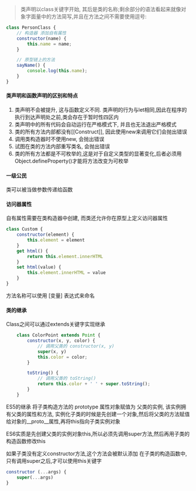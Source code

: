 > 类声明以class关键字开始, 其后是类的名称;剩余部分的语法看起来就像对象字面量中的方法简写,并且在方法之间不需要使用逗号:

```js
class PersonClass {
    // 构造器 添加自有属性
    constructor(name) {
        this.name = name;
    }

    // 原型链上的方法
    sayName() {
        console.log(this.name);
    }
}
```

#### 类声明和函数声明的区别和特点

1. 类声明不会被提升, 这与函数定义不同. 类声明的行为与let相同,因此在程序的执行到达声明处之前,类会存在于暂时性四区内
2. 类声明中的所有代码会自动运行在严格模式下, 并且也无法退出严格模式
3. 类的所有方法内部都没有[[Construct]], 因此使用new来调用它们会抛出错误
4. 调用类构造器时不使用new, 会抛出错误
5. 试图在类的方法内部重写类名, 会抛出错误
6. 类的所有方法都是不可枚举的,这是对于自定义类型的显著变化,后者必须用Object.defineProperty()才能将方法改变为可枚举

#### 一级公民

类可以被当做参数传递给函数

#### 访问器属性

自有属性需要在类构造器中创建, 而类还允许你在原型上定义访问器属性

```js
class Custom {
    constructor(element) {
        this.element = element
    }
    get html() {
        return this.element.innerHTML
    }
    set html(value) {
        this.element.innerHTML = value
    }
}
```

方法名称可以使用 [变量] 表达式来命名

#### 类的继承

Class之间可以通过extends关键字实现继承

```js
    class ColorPoint extends Point {
        constructor(x, y, color) {
            // 调用父类的 constructor(x, y)
            super(x, y)
            this.color = color;
        }

        toString() {
            // 调用父类的 toString()
            return this.color + ' ' + super.toString();
        }
    }
```

ES5的继承 将子类构造方法的 prototype 属性对象赋值为 父类的实例, 该实例拥有父类的属性和方法, 实例化子类的时候是先创建一个对象,然后将父类的方法赋值给对象的__proto__属性,再将this指向子类实例对象

ES6实质是先创建父类的实例对象this,所以必须先调用super方法,然后再用子类的构造函数修改this

如果子类没有定义constructor方法,这个方法会被默认添加
在子类的构造函数中,只有调用super之后,才可以使用this关键字

```js
constructor (...args) {
    super(...args)
}
```


